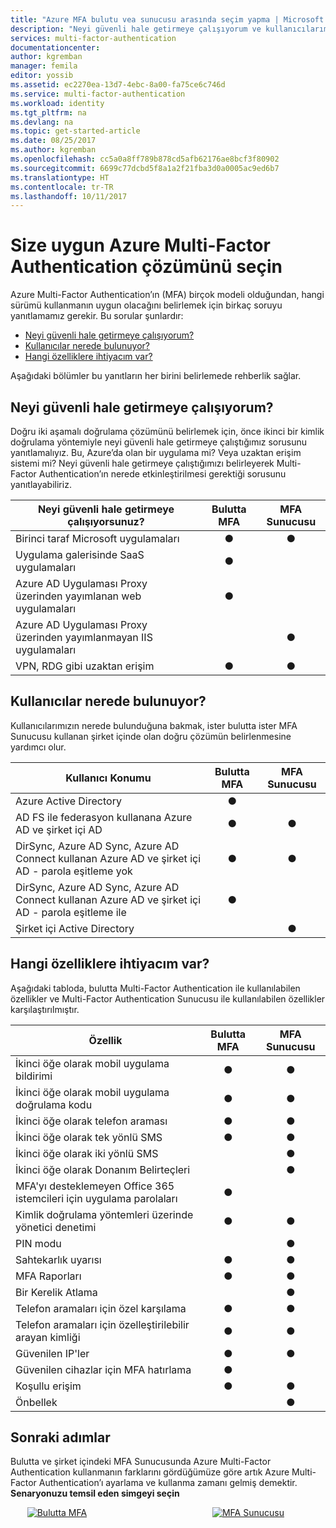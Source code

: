 ```yaml
---
title: "Azure MFA bulutu vea sunucusu arasında seçim yapma | Microsoft Docs"
description: "Neyi güvenli hale getirmeye çalışıyorum ve kullanıcılarım nerede yer alıyor sorularını kendinize sorarak multi-factor authentication güvenlik çözümünüzü seçin.  Sonra bulut, MFA Sunucusu ya da AD FS arasından seçim yapın."
services: multi-factor-authentication
documentationcenter: 
author: kgremban
manager: femila
editor: yossib
ms.assetid: ec2270ea-13d7-4ebc-8a00-fa75ce6c746d
ms.service: multi-factor-authentication
ms.workload: identity
ms.tgt_pltfrm: na
ms.devlang: na
ms.topic: get-started-article
ms.date: 08/25/2017
ms.author: kgremban
ms.openlocfilehash: cc5a0a8ff789b878cd5afb62176ae8bcf3f80902
ms.sourcegitcommit: 6699c77dcbd5f8a1a2f21fba3d0a0005ac9ed6b7
ms.translationtype: HT
ms.contentlocale: tr-TR
ms.lasthandoff: 10/11/2017
---
```

# <a name="choose-the-azure-multi-factor-authentication-solution-for-you"></a>Size uygun Azure Multi-Factor Authentication çözümünü seçin
Azure Multi-Factor Authentication’ın (MFA) birçok modeli olduğundan, hangi sürümü kullanmanın uygun olacağını belirlemek için birkaç soruyu yanıtlamamız gerekir.  Bu sorular şunlardır:

* [Neyi güvenli hale getirmeye çalışıyorum?](#what-am-i-trying-to-secure)
* [Kullanıcılar nerede bulunuyor?](#where-are-the-users-located)
* [Hangi özelliklere ihtiyacım var?](#what-featured-do-i-need)

Aşağıdaki bölümler bu yanıtların her birini belirlemede rehberlik sağlar.

## <a name="what-am-i-trying-to-secure"></a>Neyi güvenli hale getirmeye çalışıyorum?
Doğru iki aşamalı doğrulama çözümünü belirlemek için, önce ikinci bir kimlik doğrulama yöntemiyle neyi güvenli hale getirmeye çalıştığımız sorusunu yanıtlamalıyız.  Bu, Azure’da olan bir uygulama mi?  Veya uzaktan erişim sistemi mi?  Neyi güvenli hale getirmeye çalıştığımızı belirleyerek Multi-Factor Authentication’ın nerede etkinleştirilmesi gerektiği sorusunu yanıtlayabiliriz.  

| Neyi güvenli hale getirmeye çalışıyorsunuz? | Bulutta MFA | MFA Sunucusu |
| --- |:---:|:---:|
| Birinci taraf Microsoft uygulamaları |● |● |
| Uygulama galerisinde SaaS uygulamaları |● |  |
| Azure AD Uygulaması Proxy üzerinden yayımlanan web uygulamaları |● |  |
| Azure AD Uygulaması Proxy üzerinden yayımlanmayan IIS uygulamaları | |● |
| VPN, RDG gibi uzaktan erişim | ● | ● |

## <a name="where-are-the-users-located"></a>Kullanıcılar nerede bulunuyor?
Kullanıcılarımızın nerede bulunduğuna bakmak, ister bulutta ister MFA Sunucusu kullanan şirket içinde olan doğru çözümün belirlenmesine yardımcı olur.

| Kullanıcı Konumu | Bulutta MFA | MFA Sunucusu |
| --- |:---:|:---:|
| Azure Active Directory |● | |
| AD FS ile federasyon kullanana Azure AD ve şirket içi AD |● |● |
| DirSync, Azure AD Sync, Azure AD Connect kullanan Azure AD ve şirket içi AD - parola eşitleme yok |● |● |
| DirSync, Azure AD Sync, Azure AD Connect kullanan Azure AD ve şirket içi AD - parola eşitleme ile |● | |
| Şirket içi Active Directory | |● |

## <a name="what-features-do-i-need"></a>Hangi özelliklere ihtiyacım var?
Aşağıdaki tabloda, bulutta Multi-Factor Authentication ile kullanılabilen özellikler ve Multi-Factor Authentication Sunucusu ile kullanılabilen özellikler karşılaştırılmıştır.

| Özellik | Bulutta MFA | MFA Sunucusu |
| --- |:---:|:---:|
| İkinci öğe olarak mobil uygulama bildirimi | ● | ● |
| İkinci öğe olarak mobil uygulama doğrulama kodu | ● | ● |
| İkinci öğe olarak telefon araması | ● | ● |
| İkinci öğe olarak tek yönlü SMS | ● | ● |
| İkinci öğe olarak iki yönlü SMS | | ● |
| İkinci öğe olarak Donanım Belirteçleri | | ● |
| MFA'yı desteklemeyen Office 365 istemcileri için uygulama parolaları | ● | |
| Kimlik doğrulama yöntemleri üzerinde yönetici denetimi | ● | ● |
| PIN modu | | ● |
| Sahtekarlık uyarısı |● | ● |
| MFA Raporları |● | ● |
| Bir Kerelik Atlama | | ● |
| Telefon aramaları için özel karşılama | ● | ● |
| Telefon aramaları için özelleştirilebilir arayan kimliği | ● | ● |
| Güvenilen IP'ler | ● | ● |
| Güvenilen cihazlar için MFA hatırlama | ● | |
| Koşullu erişim | ● | ● |
| Önbellek |  | ● |

## <a name="next-steps"></a>Sonraki adımlar

Bulutta ve şirket içindeki MFA Sunucusunda Azure Multi-Factor Authentication kullanmanın farklarını gördüğümüze göre artık Azure Multi-Factor Authentication’ı ayarlama ve kullanma zamanı gelmiş demektir. **Senaryonuzu temsil eden simgeyi seçin**

<center>

[![Bulutta MFA](./media/multi-factor-authentication-get-started/cloud2.png)](multi-factor-authentication-get-started-cloud.md) &nbsp; &nbsp; &nbsp; &nbsp; &nbsp; &nbsp; &nbsp; &nbsp; &nbsp; &nbsp; &nbsp; &nbsp; &nbsp; &nbsp; &nbsp; &nbsp; &nbsp; &nbsp; &nbsp; &nbsp; &nbsp; &nbsp; &nbsp; &nbsp; &nbsp; [ ![MFA  Sunucusu](./media/multi-factor-authentication-get-started/server2.png)](multi-factor-authentication-get-started-server.md) &nbsp; &nbsp; &nbsp; &nbsp; &nbsp;  </center>
